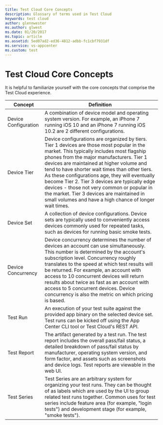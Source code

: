 ```yaml
---
title: Test Cloud Core Concepts
description: Glossary of terms used in Test Cloud
keywords: test cloud
author: glennwester
ms.author: glwest
ms.date: 01/20/2017
ms.topic: article
ms.assetid: 5ed07ad2-ed36-4812-adbb-fc1cbf7931df
ms.service: vs-appcenter
ms.custom: test
---
```


# Test Cloud Core Concepts

It is helpful to familiarize yourself with the core concepts that comprise the Test Cloud experience.


|       Concept        |                                                                                                                                                                                                                                                                 Definition                                                                                                                                                                                                                                                                  |
|----------------------|---------------------------------------------------------------------------------------------------------------------------------------------------------------------------------------------------------------------------------------------------------------------------------------------------------------------------------------------------------------------------------------------------------------------------------------------------------------------------------------------------------------------------------------------|
| Device Configuration |                                                                                                                                                                                    A combination of device model and operating system version. For example, an iPhone 7 running iOS 10 and an iPhone 7 running iOS 10.2 are 2 different configurations.                                                                                                                                                                                     |
|     Device Tier      | Device configurations are organized by tiers. Tier 1 devices are those most popular in the market. This typically includes most flagship phones from the major manufacturers. Tier 1 devices are maintained at higher volume and tend to have shorter wait times than other tiers. As these configurations age, they will eventually become Tier 2. Tier 3 devices are typically edge devices - those not very common or popular in the market. Tier 3 devices are maintained in small volumes and have a high chance of longer wait times. |
|      Device Set      |                                                                                                                                                                            A collection of device configurations. Device sets are typically used to conveniently access devices commonly used for repeated tasks, such as devices for running basic smoke tests.                                                                                                                                                                            |
|  Device Concurrency  |                                     Device concurrency determines the number of devices an account can use simultaneously. This number is determined by the account's subscription level. Concurrency roughly translates to the speed at which test results will be returned. For example, an account with access to 10 concurrent devices will return results about twice as fast as an account with access to 5 concurrent devices. Device concurrency is also the metric on which pricing is based.                                      |
|       Test Run       |                                                                                                                                                                               An execution of your test suite against the provided app binary on the selected device set. Test runs can be kicked off using the App Center CLI tool or Test Cloud's REST API.                                                                                                                                                                               |
|     Test Report      |                                                                                                                         The artifact generated by a test run. The test report includes the overall pass/fail status, a detailed breakdown of pass/fail status by manufacturer, operating system version, and form factor, and assets such as screenshots and device logs. Test reports are viewable in the web UI.                                                                                                                          |
|     Test Series      |                                                                                                                     Test Series are an arbitrary system for organizing your test runs. They can be thought of as labels which are used by the UI to group related test runs together. Common uses for test series include feature area (for example, "login tests") and development stage (for example, "smoke tests").                                                                                                                     |

